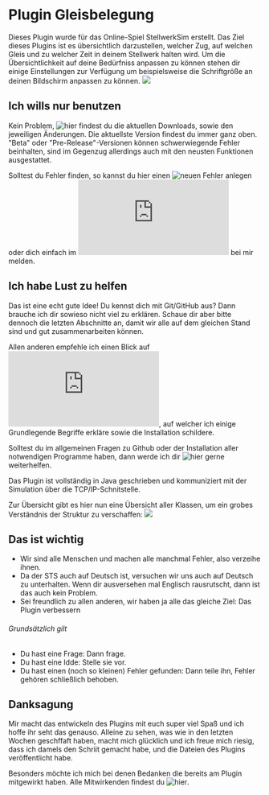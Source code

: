 # Plugin Gleisbelegung
Dieses Plugin wurde für das Online-Spiel StellwerkSim erstellt. Das Ziel dieses Plugins ist es übersichtlich darzustellen, welcher Zug, auf welchen Gleis und zu welcher Zeit in deinem Stellwerk halten wird. Um die Übersichtlichkeit auf deine Bedürfniss anpassen zu können stehen dir einige Einstellungen zur Verfügung um beispielsweise die Schriftgröße an deinen Bildschirm anpassen zu können.
![](https://github.com/manuel3108/Gleisbelegung/blob/1.5/res/1.PNG)

## Ich wills nur benutzen
Kein Problem, ![hier](https://github.com/manuel3108/Gleisbelegung/releases) findest du die aktuellen Downloads, sowie den jeweiligen Änderungen. Die aktuellste Version findest du immer ganz oben. "Beta" oder "Pre-Release"-Versionen können schwerwiegende Fehler beinhalten, sind im Gegenzug allerdings auch mit den neusten Funktionen ausgestattet.

Solltest du Fehler finden, so kannst du hier einen ![neuen Fehler anlegen](https://github.com/manuel3108/Gleisbelegung/issues/new) oder dich einfach im ![Forum](https://www.stellwerksim.de/forum/viewtopic.php?f=96&t=30082&start=75) bei mir melden.

## Ich habe Lust zu helfen
Das ist eine echt gute Idee! Du kennst dich mit Git/GitHub aus? Dann brauche ich dir sowieso nicht viel zu erklären. Schaue dir aber bitte dennoch die letzten Abschnitte an, damit wir alle auf dem gleichen Stand sind und gut zusammenarbeiten können.

Allen anderen empfehle ich einen Blick auf ![meine Webseite](http://manuel-serret.bplaced.de/Gleisbelegung/github.html), auf welcher ich einige Grundlegende Begriffe erkläre sowie die Installation schildere.

Solltest du im allgemeinen Fragen zu Github oder der Installation aller notwendigen Programme haben, dann werde ich dir ![hier](https://github.com/manuel3108/Gleisbelegung/issues/57) gerne weiterhelfen.

Das Plugin ist vollständig in Java geschrieben und kommuniziert mit der Simulation über die TCP/IP-Schnitstelle.

Zur Übersicht gibt es hier nun eine Übersicht aller Klassen, um ein grobes Verständnis der Struktur zu verschaffen:
![](https://github.com/manuel3108/Gleisbelegung/blob/1.5/res/Klassen%C3%BCbersicht.PNG)

## Das ist wichtig
- Wir sind alle Menschen und machen alle manchmal Fehler, also verzeihe ihnen.
- Da der STS auch auf Deutsch ist, versuchen wir uns auch auf Deutsch zu unterhalten. Wenn dir ausversehen mal Englisch rausrutscht, dann ist das auch kein Problem.
- Sei freundlich zu allen anderen, wir haben ja alle das gleiche Ziel: Das Plugin verbessern

###### Grundsätzlich gilt
- Du hast eine Frage: Dann frage.
- Du hast eine Idde: Stelle sie vor.
- Du hast einen (noch so kleinen) Fehler gefunden: Dann teile ihn, Fehler gehören schließlich behoben.

## Danksagung
Mir macht das entwickeln des Plugins mit euch super viel Spaß und ich hoffe ihr seht das genauso. Alleine zu sehen, was wie in den letzten Wochen geschffaft haben, macht mich glücklich und ich freue mich riesig, dass ich damels den Schriit gemacht habe, und die Dateien des Plugins veröffentlicht habe.

Besonders möchte ich mich bei denen Bedanken die bereits am Plugin mitgewirkt haben. Alle Mitwirkenden findest du ![hier](https://github.com/manuel3108/Gleisbelegung/graphs/contributors).
